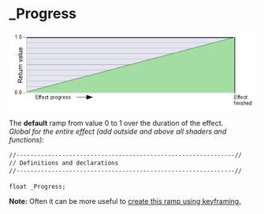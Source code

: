 # _Progress   
![](images/_Progress.png)   
  
The **default** ramp from value 0 to 1 over the duration of the effect.  
*Global for the entire effect (add outside and above all shaders and functions):*
```` Code
//--------------------------------------------------------------//
// Definitions and declarations
//--------------------------------------------------------------//

float _Progress;
````  

**Note:** Often it can be more useful to [create this ramp using keyframing.](../../Basics/Variables_etc/Auto_synced/_Progress.md)
